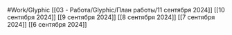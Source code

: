 #Work/Glyphic
[[03 - Работа/Glyphic/План работы/11 сентября 2024]]
[[10 сентября 2024]]
[[9 сентября 2024]]
[[8 сентября 2024]]
[[7 сентября 2024]]
[[6 сентября 2024]]